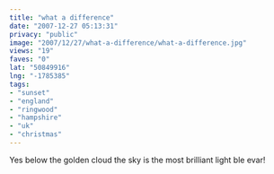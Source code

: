 ```yaml
---
title: "what a difference"
date: "2007-12-27 05:13:31"
privacy: "public"
image: "2007/12/27/what-a-difference/what-a-difference.jpg"
views: "19"
faves: "0"
lat: "50849916"
lng: "-1785385"
tags:
- "sunset"
- "england"
- "ringwood"
- "hampshire"
- "uk"
- "christmas"
---
```

Yes below the golden cloud the sky is the most brilliant light ble evar!
